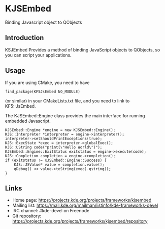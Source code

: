 # KJSEmbed

Binding Javascript object to QObjects

## Introduction

KSJEmbed Provides a method of binding JavaScript objects to QObjects,
so you can script your applications.


## Usage

If you are using CMake, you need to have

    find_package(KF5JsEmbed NO_MODULE)

(or similar) in your CMakeLists.txt file, and you need to link to KF5::JsEmbed.

The KJSEmbed::Engine class provides the main interface for running embedded
Javascript.

    KJSEmbed::Engine *engine = new KJSEmbed::Engine();
    KJS::Interpreter *interpreter = engine->interpreter();
    interpreter->setShouldPrintExceptions(true);
    KJS::ExecState *exec = interpreter->globalExec();
    KJS::UString code("print(\"Hello World\")");
    KJSEmbed::Engine::ExitStatus exitstatus = engine->execute(code);
    KJS::Completion completion = engine->completion();
    if (exitstatus != KJSEmbed::Engine::Success) {
        KJS::JSValue* value = completion.value();
        qDebug() << value->toString(exec).qstring();
    }


## Links

- Home page: <https://projects.kde.org/projects/frameworks/kjsembed>
- Mailing list: <https://mail.kde.org/mailman/listinfo/kde-frameworks-devel>
- IRC channel: #kde-devel on Freenode
- Git repository: <https://projects.kde.org/projects/frameworks/kjsembed/repository>
